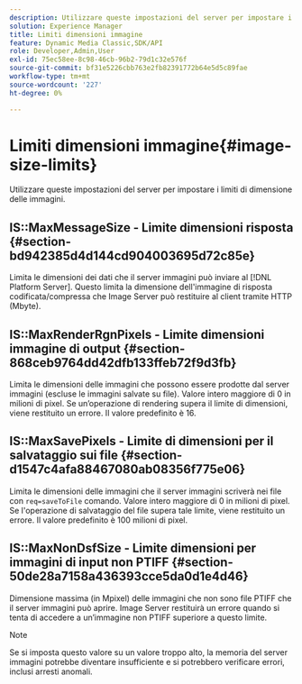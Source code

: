```yaml
---
description: Utilizzare queste impostazioni del server per impostare i limiti di dimensione delle immagini.
solution: Experience Manager
title: Limiti dimensioni immagine
feature: Dynamic Media Classic,SDK/API
role: Developer,Admin,User
exl-id: 75ec58ee-8c98-46cb-96b2-79d1c32e576f
source-git-commit: bf31e5226cbb763e2fb82391772b64e5d5c89fae
workflow-type: tm+mt
source-wordcount: '227'
ht-degree: 0%

---
```


# Limiti dimensioni immagine{#image-size-limits}

Utilizzare queste impostazioni del server per impostare i limiti di dimensione delle immagini.

## IS::MaxMessageSize - Limite dimensioni risposta {#section-bd942385d4d144cd904003695d72c85e}

Limita le dimensioni dei dati che il server immagini può inviare al [!DNL Platform Server]. Questo limita la dimensione dell&#39;immagine di risposta codificata/compressa che Image Server può restituire al client tramite HTTP (Mbyte).

## IS::MaxRenderRgnPixels - Limite dimensioni immagine di output {#section-868ceb9764dd42dfb133ffeb72f9d3fb}

Limita le dimensioni delle immagini che possono essere prodotte dal server immagini (escluse le immagini salvate su file). Valore intero maggiore di 0 in milioni di pixel. Se un’operazione di rendering supera il limite di dimensioni, viene restituito un errore. Il valore predefinito è 16.

## IS::MaxSavePixels - Limite di dimensioni per il salvataggio sui file {#section-d1547c4afa88467080ab08356f775e06}

Limita le dimensioni delle immagini che il server immagini scriverà nei file con `req=saveToFile` comando. Valore intero maggiore di 0 in milioni di pixel. Se l&#39;operazione di salvataggio del file supera tale limite, viene restituito un errore. Il valore predefinito è 100 milioni di pixel.

## IS::MaxNonDsfSize - Limite dimensioni per immagini di input non PTIFF {#section-50de28a7158a436393cce5da0d1e4d46}

Dimensione massima (in Mpixel) delle immagini che non sono file PTIFF che il server immagini può aprire. Image Server restituirà un errore quando si tenta di accedere a un’immagine non PTIFF superiore a questo limite.

>[!NOTE]
>
>Se si imposta questo valore su un valore troppo alto, la memoria del server immagini potrebbe diventare insufficiente e si potrebbero verificare errori, inclusi arresti anomali.
